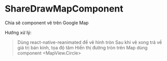 # ShareDrawMapComponent
Chia sẽ component vẽ trên Google Map

Hướng xử lý:
> Dùng react-native-reanimated để vẽ hình tròn
> Sau khi vẽ xong trả về giá trị bán kính, tọa độ tâm
> Hiển thị đường tròn trên Map dùng component <MapView.Circle>
